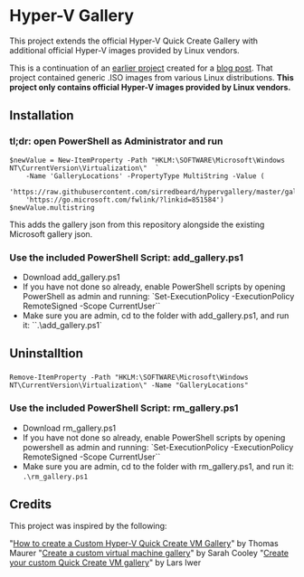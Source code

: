 # Hyper-V Gallery

This project extends the official Hyper-V Quick Create Gallery with additional official Hyper-V images provided by Linux vendors.

This is a continuation of an [earlier project](https://github.com/sirredbeard/legacy-hyper-v-gallery) created for a [blog post](https://boxofcables.dev/hyper-v-gallery/). That project contained generic .ISO images from various Linux distributions. **This project only contains official Hyper-V images provided by Linux vendors.**

## Installation

### tl;dr: open PowerShell as Administrator and run
```
$newValue = New-ItemProperty -Path "HKLM:\SOFTWARE\Microsoft\Windows NT\CurrentVersion\Virtualization\"  `
    -Name 'GalleryLocations' -PropertyType MultiString -Value (
    'https://raw.githubusercontent.com/sirredbeard/hypervgallery/master/gallery.json',
    'https://go.microsoft.com/fwlink/?linkid=851584')
$newValue.multistring
```
This adds the gallery json from this repository alongside the existing Microsoft gallery json.

### Use the included PowerShell Script: add_gallery.ps1

* Download add_gallery.ps1
* If you have not done so already, enable PowerShell scripts by opening PowerShell as admin and running: `Set-ExecutionPolicy -ExecutionPolicy RemoteSigned -Scope CurrentUser``
* Make sure you are admin, cd to the folder with add_gallery.ps1, and run it: ``.\add_gallery.ps1`

## Uninstalltion

###
```
Remove-ItemProperty -Path "HKLM:\SOFTWARE\Microsoft\Windows NT\CurrentVersion\Virtualization\" -Name "GalleryLocations"
```
### Use the included PowerShell Script: rm_gallery.ps1

* Download rm_gallery.ps1
* If you have not done so already, enable PowerShell scripts by opening powershell as admin and running: `Set-ExecutionPolicy -ExecutionPolicy RemoteSigned -Scope CurrentUser``
* Make sure you are admin, cd to the folder with rm_gallery.ps1, and run it: `.\rm_gallery.ps1`

## Credits

This project was inspired by the following:

"[How to create a Custom Hyper-V Quick Create VM Gallery](https://techcommunity.microsoft.com/t5/ITOps-Talk-Blog/How-to-create-a-Custom-Hyper-V-Quick-Create-VM-Gallery/ba-p/781346)" by Thomas Maurer
"[Create a custom virtual machine gallery](https://docs.microsoft.com/en-us/virtualization/hyper-v-on-windows/user-guide/custom-gallery?WT.mc_id=itopstalk-blog-thmaure)" by Sarah Cooley
"[Create your custom Quick Create VM gallery](https://techcommunity.microsoft.com/t5/Virtualization/Create-your-custom-Quick-Create-VM-gallery/ba-p/382388)" by Lars Iwer